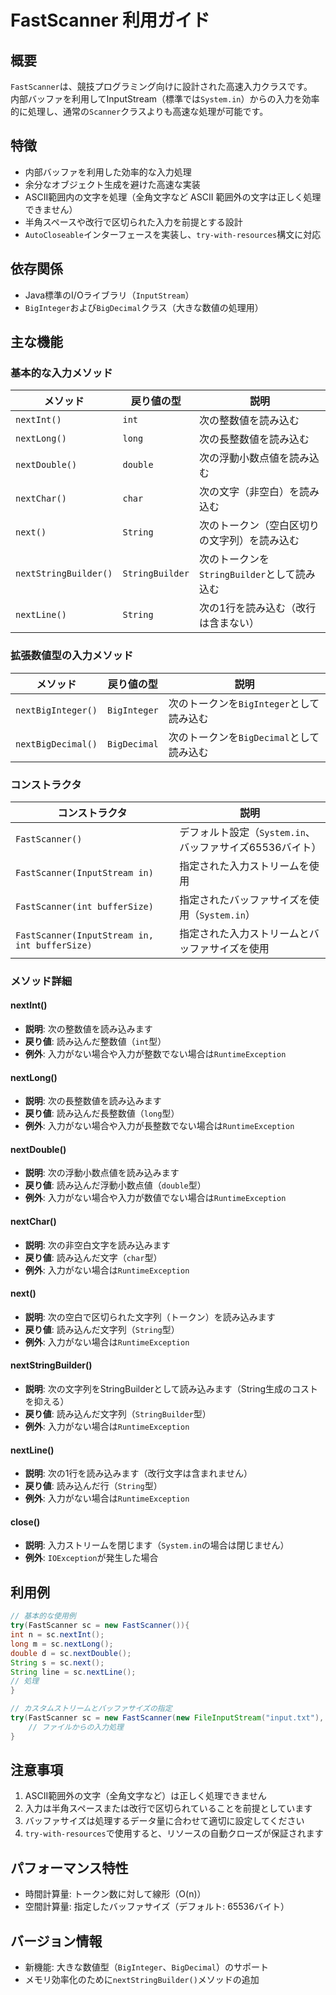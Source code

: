 # FastScanner 利用ガイド

## 概要

`FastScanner`は、競技プログラミング向けに設計された高速入力クラスです。  
内部バッファを利用してInputStream（標準では`System.in`）からの入力を効率的に処理し、通常の`Scanner`クラスよりも高速な処理が可能です。

## 特徴

- 内部バッファを利用した効率的な入力処理
- 余分なオブジェクト生成を避けた高速な実装
- ASCII範囲内の文字を処理（全角文字など ASCII 範囲外の文字は正しく処理できません）
- 半角スペースや改行で区切られた入力を前提とする設計
- `AutoCloseable`インターフェースを実装し、`try-with-resources`構文に対応

## 依存関係

- Java標準のI/Oライブラリ（`InputStream`）
- `BigInteger`および`BigDecimal`クラス（大きな数値の処理用）

## 主な機能

### 基本的な入力メソッド

| メソッド                  | 戻り値の型           | 説明                            |
|-----------------------|-----------------|-------------------------------|
| `nextInt()`           | `int`           | 次の整数値を読み込む                    |
| `nextLong()`          | `long`          | 次の長整数値を読み込む                   |
| `nextDouble()`        | `double`        | 次の浮動小数点値を読み込む                 |
| `nextChar()`          | `char`          | 次の文字（非空白）を読み込む                |
| `next()`              | `String`        | 次のトークン（空白区切りの文字列）を読み込む        |
| `nextStringBuilder()` | `StringBuilder` | 次のトークンを`StringBuilder`として読み込む |
| `nextLine()`          | `String`        | 次の1行を読み込む（改行は含まない）            |

### 拡張数値型の入力メソッド

| メソッド               | 戻り値の型        | 説明                         |
|--------------------|--------------|----------------------------|
| `nextBigInteger()` | `BigInteger` | 次のトークンを`BigInteger`として読み込む |
| `nextBigDecimal()` | `BigDecimal` | 次のトークンを`BigDecimal`として読み込む |

### コンストラクタ

| コンストラクタ                                       | 説明                                   |
|-----------------------------------------------|--------------------------------------|
| `FastScanner()`                               | デフォルト設定（`System.in`、バッファサイズ65536バイト） |
| `FastScanner(InputStream in)`                 | 指定された入力ストリームを使用                      |
| `FastScanner(int bufferSize)`                 | 指定されたバッファサイズを使用（`System.in`）         |
| `FastScanner(InputStream in, int bufferSize)` | 指定された入力ストリームとバッファサイズを使用              |

### メソッド詳細

#### nextInt()

- **説明**: 次の整数値を読み込みます
- **戻り値**: 読み込んだ整数値（`int`型）
- **例外**: 入力がない場合や入力が整数でない場合は`RuntimeException`

#### nextLong()

- **説明**: 次の長整数値を読み込みます
- **戻り値**: 読み込んだ長整数値（`long`型）
- **例外**: 入力がない場合や入力が長整数でない場合は`RuntimeException`

#### nextDouble()

- **説明**: 次の浮動小数点値を読み込みます
- **戻り値**: 読み込んだ浮動小数点値（`double`型）
- **例外**: 入力がない場合や入力が数値でない場合は`RuntimeException`

#### nextChar()

- **説明**: 次の非空白文字を読み込みます
- **戻り値**: 読み込んだ文字（`char`型）
- **例外**: 入力がない場合は`RuntimeException`

#### next()

- **説明**: 次の空白で区切られた文字列（トークン）を読み込みます
- **戻り値**: 読み込んだ文字列（`String`型）
- **例外**: 入力がない場合は`RuntimeException`

#### nextStringBuilder()

- **説明**: 次の文字列をStringBuilderとして読み込みます（String生成のコストを抑える）
- **戻り値**: 読み込んだ文字列（`StringBuilder`型）
- **例外**: 入力がない場合は`RuntimeException`

#### nextLine()

- **説明**: 次の1行を読み込みます（改行文字は含まれません）
- **戻り値**: 読み込んだ行（`String`型）
- **例外**: 入力がない場合は`RuntimeException`

#### close()

- **説明**: 入力ストリームを閉じます（`System.in`の場合は閉じません）
- **例外**: `IOException`が発生した場合

## 利用例

```java
// 基本的な使用例
try(FastScanner sc = new FastScanner()){
int n = sc.nextInt();
long m = sc.nextLong();
double d = sc.nextDouble();
String s = sc.next();
String line = sc.nextLine();
// 処理
} 

// カスタムストリームとバッファサイズの指定
try(FastScanner sc = new FastScanner(new FileInputStream("input.txt"), 8192)) {
	// ファイルからの入力処理
}
```

## 注意事項

1. ASCII範囲外の文字（全角文字など）は正しく処理できません
2. 入力は半角スペースまたは改行で区切られていることを前提としています
3. バッファサイズは処理するデータ量に合わせて適切に設定してください
4. `try-with-resources`で使用すると、リソースの自動クローズが保証されます

## パフォーマンス特性

- 時間計算量: トークン数に対して線形（O(n)）
- 空間計算量: 指定したバッファサイズ（デフォルト: 65536バイト）

## バージョン情報

- 新機能: 大きな数値型（`BigInteger`、`BigDecimal`）のサポート
- メモリ効率化のために`nextStringBuilder()`メソッドの追加
